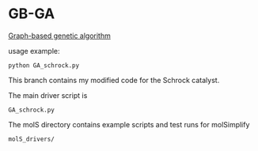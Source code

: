# GB-GA
[Graph-based genetic algorithm](http://dx.doi.org/10.1039/C8SC05372C)
 
usage example: 

```
python GA_schrock.py
```
This branch contains my modified code for the Schrock catalyst.

The main driver script is 
    
    GA_schrock.py 


The molS directory contains example scripts and test runs for molSimplify

    molS_drivers/


